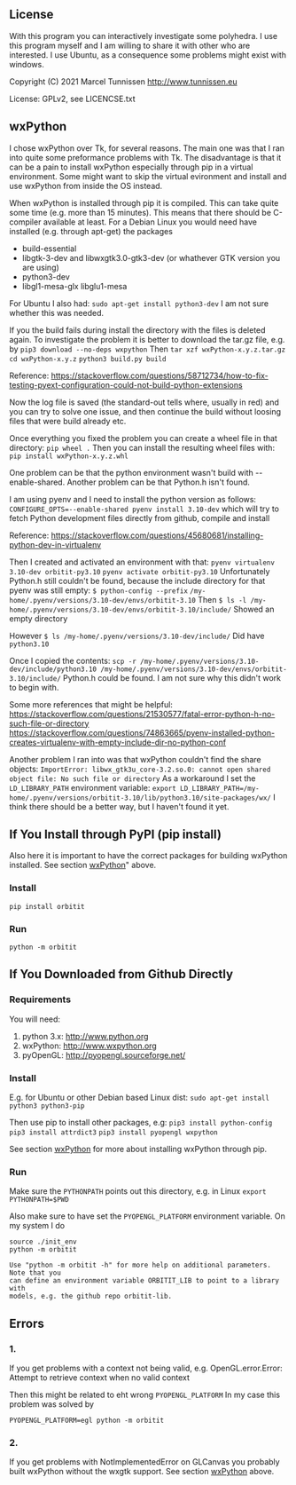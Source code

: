 ## License

With this program you can interactively investigate some polyhedra. I use this
program myself and I am willing to share it with other who are interested. I use
Ubuntu, as a consequence some problems might exist with windows.

Copyright (C) 2021 Marcel Tunnissen
http://www.tunnissen.eu

License: GPLv2, see LICENCSE.txt

## wxPython

I chose wxPython over Tk, for several reasons. The main one was that I ran into
quite some preformance problems with Tk. The disadvantage is that it can be a
pain to install wxPython especially through pip in a virtual environment. Some
might want to skip the virtual evironment and install and use wxPython from
inside the OS instead.

When wxPython is installed through pip it is compiled. This can take quite some
time (e.g. more than 15 minutes). This means that there should be C-compiler
available at least. For a Debian Linux you would need have installed (e.g.
through apt-get) the packages
 - build-essential
 - libgtk-3-dev and libwxgtk3.0-gtk3-dev (or whathever GTK version you are using)
 - python3-dev
 - libgl1-mesa-glx libglu1-mesa

For Ubuntu I also had:
`sudo apt-get install python3-dev`
I am not sure whether this was needed.

If you the build fails during install the directory with the files is deleted
again. To investigate the problem it is better to download the
tar.gz file, e.g. by
`pip3 download --no-deps wxpython`
Then
`tar xzf wxPython-x.y.z.tar.gz`
`cd wxPython-x.y.z`
`python3 build.py build`

Reference: https://stackoverflow.com/questions/58712734/how-to-fix-testing-pyext-configuration-could-not-build-python-extensions

Now the log file is saved (the standard-out tells where, usually in red) and you
can try to solve one issue, and then continue the build without loosing files
that were build already etc.

Once everything you fixed the problem you can create a wheel file in that
directory:
`pip wheel .`
Then you can install the resulting wheel files with:
`pip install wxPython-x.y.z.whl`

One problem can be that the python environment wasn't build with
--enable-shared. Another problem can be that Python.h isn't found.

I am using pyenv and I need to install the python version as follows:
`CONFIGURE_OPTS=--enable-shared pyenv install 3.10-dev`
which will try to fetch Python development files directly from github, compile
and install

Reference: https://stackoverflow.com/questions/45680681/installing-python-dev-in-virtualenv

Then I created and activated an environment with that:
`pyenv virtualenv 3.10-dev orbitit-py3.10`
`pyenv activate orbitit-py3.10`
Unfortunately Python.h still couldn't be found, because the include directory
for that pyenv was still empty:
`$ python-config --prefix`
`/my-home/.pyenv/versions/3.10-dev/envs/orbitit-3.10`
Then
`$ ls -l /my-home/.pyenv/versions/3.10-dev/envs/orbitit-3.10/include/`
Showed an empty directory

However
`$ ls /my-home/.pyenv/versions/3.10-dev/include/`
Did have
`python3.10`

Once I copied the contents:
`scp -r /my-home/.pyenv/versions/3.10-dev/include/python3.10 /my-home/.pyenv/versions/3.10-dev/envs/orbitit-3.10/include/`
Python.h could be found. I am not sure why this didn't work to begin with.

Some more references that might be helpful:
https://stackoverflow.com/questions/21530577/fatal-error-python-h-no-such-file-or-directory
https://stackoverflow.com/questions/74863665/pyenv-installed-python-creates-virtualenv-with-empty-include-dir-no-python-conf

Another problem I ran into was that wxPython couldn't find the share objects:
`ImportError: libwx_gtk3u_core-3.2.so.0: cannot open shared object file: No such file or directory`
As a workaround I set the `LD_LIBRARY_PATH` environment variable:
`export LD_LIBRARY_PATH=/my-home/.pyenv/versions/orbitit-3.10/lib/python3.10/site-packages/wx/`
I think there should be a better way, but I haven't found it yet.

## If You Install through PyPI (pip install)

Also here it is important to have the correct packages for building wxPython
installed. See section [wxPython](wxPython)" above.

### Install
`pip install orbitit`

### Run
`python -m orbitit`

## If You Downloaded from Github Directly

### Requirements

You will need:
1. python 3.x:  http://www.python.org
2. wxPython: http://www.wxpython.org
3. pyOpenGL: http://pyopengl.sourceforge.net/

### Install

E.g. for Ubuntu or other Debian based Linux dist:
`sudo apt-get install python3 python3-pip`

Then use pip to install other packages, e.g:
`pip3 install python-config`
`pip3 install attrdict3`
`pip3 install pyopengl wxpython`

See section [wxPython](#wxPython) for more about installing wxPython through pip.

### Run
Make sure the `PYTHONPATH` points out this directory, e.g. in Linux
`export PYTHONPATH=$PWD`

Also make sure to have set the `PYOPENGL_PLATFORM` environment variable.
On my system I do
```
source ./init_env
python -m orbitit

Use "python -m orbitit -h" for more help on additional parameters. Note that you
can define an environment variable ORBITIT_LIB to point to a library with
models, e.g. the github repo orbitit-lib.
```

## Errors

### 1.
If you get problems with a context not being valid, e.g.
OpenGL.error.Error: Attempt to retrieve context when no valid context

Then this might be related to eht wrong `PYOPENGL_PLATFORM`
In my case this problem was solved by

`PYOPENGL_PLATFORM=egl python -m orbitit`

### 2.
If you get problems with NotImplementedError on GLCanvas you probably built
wxPython without the wxgtk support. See section [wxPython](#wxPython) above.
